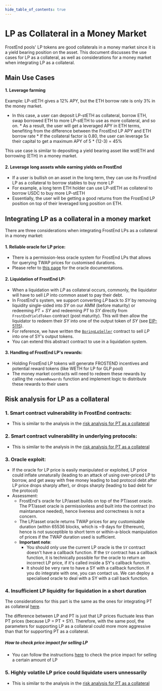 ```yaml
---
hide_table_of_contents: true
---
```


# LP as Collateral in a Money Market

FrostEnd pools' LP tokens are good collaterals in a money market since it is a yield bearing position on the asset. This document discusses the use cases for LP as a collateral, as well as considerations for a money market when integrating LP as a collateral.

## Main Use Cases

#### 1. Leverage farming

Example: LP-stETH gives a 12% APY, but the ETH borrow rate is only 3% in the money market.
   * In this case, a user can deposit LP-stETH as collateral, borrow ETH, swap borrowed ETH to more LP-stETH to use as more collateral, and so on.
    * As a result, the user will get a leveraged APY in ETH terms, benefiting from the difference between the FrostEnd LP APY and ETH borrow rate
    * If the collateral factor is 0.80, the user can leverage 5x their capital to get a maximum APY of 5 * (12-3) = 45%

This use case is similar to depositing a yield bearing asset like wstETH and borrowing (ETH) in a money market.

#### 2. Leverage long assets while earning yields on FrostEnd
  * If a user is bullish on an asset in the long term, they can use its FrostEnd LP as a collateral to borrow stables to buy more LP
  * For example, a long term ETH holder can use LP-stETH as collateral to borrow USDC to buy more LP-stETH
  * Essentially, the user will be getting a good returns from the FrostEnd LP position on top of their leveraged long position on ETH.

## Integrating LP as a collateral in a money market

There are three considerations when integrating FrostEnd LPs as a collateral in a money market:

#### 1. Reliable oracle for LP price:
  * There is a permission-less oracle system for FrostEnd LPs that allows for querying TWAP prices for customised durations.
  * Please refer to [this page](LPOracle.md) for the oracle documentations.

#### 2. Liquidation of FrostEnd LP:
  * When a liquidation with $LP$ as collateral occurs, commonly, the liquidator will have to sell $LP$ into common asset to pay their debt.
  * In FrostEnd's system, we support converting $LP$ back to $SY$ by removing liquidity single-sided into $SY$ on our AMM (before maturity) or redeeming $PT$ + $SY$ and redeeming $PT$ to $SY$ directly from `FrostEndYieldToken` contract (post maturity). This will then allow the liquidator to redeem their $SY$ into one of the output token of $SY$ (see [EIP-5115](https://eips.ethereum.org/EIPS/eip-5115)).
  * For reference, we have written the [`BoringLpSeller`](https://github.com/umi-ag/frostend-core-v2-public/blob/main/contracts/offchain-helpers/BoringLpSeller.sol) contract to sell $LP$ into one of SY's output tokens.
  * You can extend this abstract contract to use in a liquidation system.

#### 3. Handling of FrostEnd LP's rewards:
  * Holding FrostEnd LP tokens will generate FROSTEND incentives and potential reward tokens (like WETH for LP for GLP pool)
  * The money market contracts will need to redeem these rewards by calling the `redeemRewards` function and implement logic to distribute these rewards to their users


## Risk analysis for LP as a collateral

### 1. Smart contract vulnerability in FrostEnd contracts:
  * This is similar to the analysis in the [risk analysis for PT as a collateral](./PTAsCollateral.md#1-smart-contract-vulnerability-in-frostend-contracts)

### 2. Smart contract vulnerability in underlying protocols:
  * This is similar to the analysis in the [risk analysis for PT as a collateral](./PTAsCollateral.md#2-smart-contract-vulnerability-in-underlying-protocols)

### 3. Oracle exploit:
  * If the oracle for LP price is easily manipulated or exploited, LP price could inflate unnaturally (leading to an attack of using over-priced LP to borrow, and get away with free money leading to bad protocol debt after LP price drops sharply after), or drops sharply (leading to bad debt for the protocol)
  * Assessment:
    * FrostEnd's oracle for LP/asset builds on top of the PT/asset oracle. The PT/asset oracle is permissionless and built into the contract (no maintanance needed), hence liveness and correctness is not a concern.
    * The LP/asset oracle returns TWAP prices for any customisable duration (within 65536 blocks, which is ~9 days for Ethereum), hence is not susceptible to short term or within-a-block manipulation of prices if the TWAP duration used is sufficient.
    * **Important note**:
      * You should only use the current LP oracle is the `SY` contract doesn't have a callback function. If the `SY` contract has a callback function, it is technically possible for the oracle to return an incorrect LP price, if it's called inside a SY's callback function. 
      * It should be very rare to have a SY with a callback function. If you do integrate with one, you can contact us. We can deploy a specialised oracle to deal with a SY with a call back function.

### 4. Insufficient LP liquidity for liquidation in a short duration
The considerations for this part is the same as the ones for integrating PT as collateral [here](./PTAsCollateral.md#4-insufficient-pt-liquidity-for-liquidation-in-a-short-duration).

The difference between LP and PT is just that LP prices fluctuate less than PT prices (because LP = PT + SY). Therefore, with the same pool, the parameters for supporting LP as a collateral could more more aggressive than that for supporting PT as a collateral.

##### How to check price impact for selling LP
* You can follow the instructions [here](./PriceImpactCalculation.md) to check the price impact for selling a certain amount of LP

### 5. Highly volatile LP price could liquidate users unnessarily
* This is similar to the analysis in the [risk analysis for PT as a collateral](./PTAsCollateral.md#5-highly-volatile-pt-price-could-liquidate-users-unnessarily)

